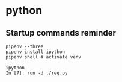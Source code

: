 # python

## Startup commands reminder
```
pipenv --three
pipenv install ipython
pipenv shell # activate venv

ipython
In [7]: run -d ./req.py
```
